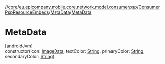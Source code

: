 //[core](../../../../index.md)/[eu.epicompany.mobile.core.network.model.consumerpsp](../../index.md)/[ConsumerPspResourceEmbeds](../index.md)/[MetaData](index.md)/[MetaData](-meta-data.md)

# MetaData

[androidJvm]\
constructor(icon: [ImageData](../../-image-data/index.md), textColor: [String](https://kotlinlang.org/api/latest/jvm/stdlib/kotlin/-string/index.html), primaryColor: [String](https://kotlinlang.org/api/latest/jvm/stdlib/kotlin/-string/index.html), secondaryColor: [String](https://kotlinlang.org/api/latest/jvm/stdlib/kotlin/-string/index.html))
